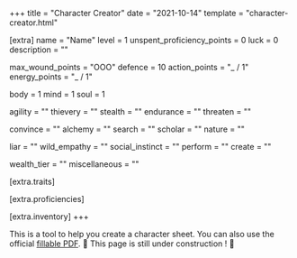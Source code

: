 +++
title = "Character Creator"
date = "2021-10-14"
template = "character-creator.html"

[extra]
name = "Name"
level = 1
unspent_proficiency_points = 0
luck = 0
description = ""

max_wound_points = "OOO"
defence = 10
action_points = "_ / 1"
energy_points = "_ / 1"

body = 1
mind = 1
soul = 1

agility = ""
thievery = ""
stealth = ""
endurance = ""
threaten = ""

convince = ""
alchemy = ""
search = ""
scholar = ""
nature = ""

liar = ""
wild_empathy = ""
social_instinct = ""
perform = ""
create = ""

wealth_tier = ""
miscellaneous = ""

[extra.traits]

[extra.proficiencies]

[extra.inventory]
+++

This is a tool to help you create a character sheet. You can also use the official [fillable PDF](https://victoriacorva.xyz/wp-content/uploads/2021/10/Kin_TTRPG_CharacterSheet_Fillable.pdf).
🚧 This page is still under construction ! 🚧
